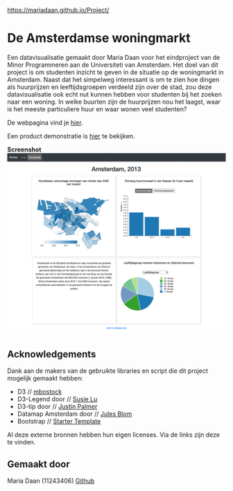 https://mariadaan.github.io/Project/

# De Amsterdamse woningmarkt
Een datavisualisatie gemaakt door Maria Daan voor het eindproject van de Minor Programmeren aan de Universiteti van Amsterdam. Het doel van dit project is om studenten inzicht te geven in de situatie op de woningmarkt in Amsterdam. Naast dat het simpelweg interessant is om te zien hoe dingen als huurprijzen en leeftijdsgroepen verdeeld zijn over de stad, zou deze datavisualisatie ook echt nut kunnen hebben voor studenten bij het zoeken naar een woning. In welke buurten zijn de huurprijzen nou het laagst, waar is het meeste particuliere huur en waar wonen veel studenten?

De webpagina vind je [hier](https://mariadaan.github.io/Project/).

Een product demonstratie is [hier](https://youtu.be/lf5RQnyRMJY) te bekijken.

**Screenshot**
![blah](https://github.com/mariadaan/Project/blob/master/doc/screen.jpg)

## Acknowledgements
Dank aan de makers van de gebruikte libraries en script die dit project mogelijk gemaakt hebben:
- D3 // [mbostock](https://d3js.org/)
- D3-Legend door // [Susie Lu](http://d3-legend.susielu.com/)
- D3-tip door // [Justin Palmer](https://github.com/caged/d3-tip)
- Datamap Amsterdam door // [Jules Blom](http://bl.ocks.org/JulesBlm/918e2987805c7189f568d95a4e8855b4)
- Bootstrap // [Starter Template](https://getbootstrap.com/docs/4.3/examples/starter-template/)

Al deze externe bronnen hebben hun eigen licenses. Via de links zijn deze te vinden.

## Gemaakt door
Maria Daan (11243406) [Github](https://github.com/mariadaan)
